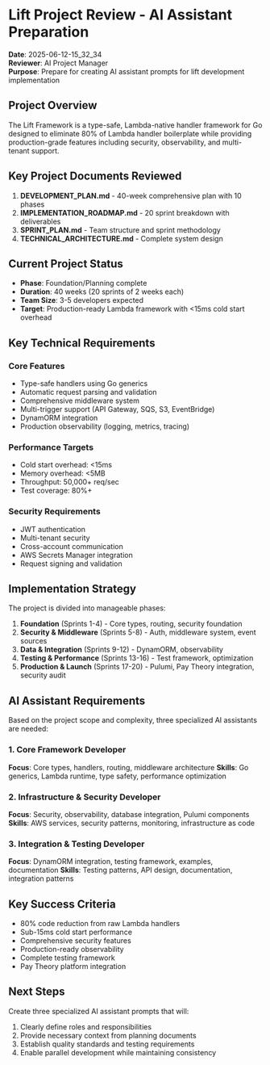 # Lift Project Review - AI Assistant Preparation

**Date**: 2025-06-12-15_32_34  
**Reviewer**: AI Project Manager  
**Purpose**: Prepare for creating AI assistant prompts for lift development implementation

## Project Overview

The Lift Framework is a type-safe, Lambda-native handler framework for Go designed to eliminate 80% of Lambda handler boilerplate while providing production-grade features including security, observability, and multi-tenant support.

## Key Project Documents Reviewed

1. **DEVELOPMENT_PLAN.md** - 40-week comprehensive plan with 10 phases
2. **IMPLEMENTATION_ROADMAP.md** - 20 sprint breakdown with deliverables
3. **SPRINT_PLAN.md** - Team structure and sprint methodology
4. **TECHNICAL_ARCHITECTURE.md** - Complete system design

## Current Project Status

- **Phase**: Foundation/Planning complete
- **Duration**: 40 weeks (20 sprints of 2 weeks each)
- **Team Size**: 3-5 developers expected
- **Target**: Production-ready Lambda framework with <15ms cold start overhead

## Key Technical Requirements

### Core Features
- Type-safe handlers using Go generics
- Automatic request parsing and validation
- Comprehensive middleware system
- Multi-trigger support (API Gateway, SQS, S3, EventBridge)
- DynamORM integration
- Production observability (logging, metrics, tracing)

### Performance Targets
- Cold start overhead: <15ms
- Memory overhead: <5MB
- Throughput: 50,000+ req/sec
- Test coverage: 80%+

### Security Requirements
- JWT authentication
- Multi-tenant security
- Cross-account communication
- AWS Secrets Manager integration
- Request signing and validation

## Implementation Strategy

The project is divided into manageable phases:

1. **Foundation** (Sprints 1-4) - Core types, routing, security foundation
2. **Security & Middleware** (Sprints 5-8) - Auth, middleware system, event sources
3. **Data & Integration** (Sprints 9-12) - DynamORM, observability
4. **Testing & Performance** (Sprints 13-16) - Test framework, optimization
5. **Production & Launch** (Sprints 17-20) - Pulumi, Pay Theory integration, security audit

## AI Assistant Requirements

Based on the project scope and complexity, three specialized AI assistants are needed:

### 1. Core Framework Developer
**Focus**: Core types, handlers, routing, middleware architecture
**Skills**: Go generics, Lambda runtime, type safety, performance optimization

### 2. Infrastructure & Security Developer
**Focus**: Security, observability, database integration, Pulumi components
**Skills**: AWS services, security patterns, monitoring, infrastructure as code

### 3. Integration & Testing Developer
**Focus**: DynamORM integration, testing framework, examples, documentation
**Skills**: Testing patterns, API design, documentation, integration patterns

## Key Success Criteria

- 80% code reduction from raw Lambda handlers
- Sub-15ms cold start performance
- Comprehensive security features
- Production-ready observability
- Complete testing framework
- Pay Theory platform integration

## Next Steps

Create three specialized AI assistant prompts that will:
1. Clearly define roles and responsibilities
2. Provide necessary context from planning documents
3. Establish quality standards and testing requirements
4. Enable parallel development while maintaining consistency 